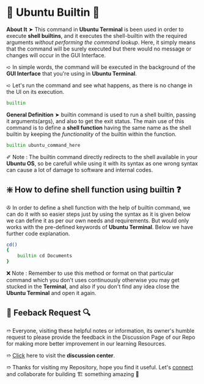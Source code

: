 # 💠 Ubuntu Builtin 🛅

**About It** ➤ This command in **Ubuntu Terminal** is been used in order to execute **shell builtins**, and it executes the shell-builtin with the required arguments *without performing the command lookup*. Here, it simply means that the command will be surely executed but there would no message or changes will occur in the GUI Interface.

➪ In simple words, the command will be executed in the background of the **GUI Interface** that you're using in **Ubuntu Terminal**.

➪ Let's run the command and see what happens, as there is no change in the UI on its execution.


```bash
builtin
```

**General Definition** ➤ builtin command is used to run a shell builtin, passing it arguments(args), and also to get the exit status. The main use of this command is to define a **shell function** having the same name as the shell builtin by keeping the *functionality* of the builtin within the function.

```bash
builtin ubuntu_command_here
```

✐ Note : The builtin command directly redirects to the shell available in your **Ubuntu OS**, so be carefull while using it with its syntax as one wrong syntax can cause a lot of damage to software and internal codes.

## ❇️ How to define shell function using builtin ❓

✇ In order to define a shell function with the help of builtin command, we can do it with so easier steps just by using the syntax as it is given below we can define it as per our own needs and requirements. But would only works with the pre-defined keywords of **Ubuntu Terminal**. Below we have further code explanation.


```bash
cd()
{
    builtin cd Documents
}
```

❌ Note : Remember to use this method or format on that particular command which you don't uses continuously otherwise you may get stucked in the **Terminal**, and also if you don't find any idea close the **Ubuntu Terminal** and open it again.

## 📑 Feeback Request 🔍

➱ Everyone, visiting these helpful notes or information, its owner's humble request to please provide the feedback in the Discussion Page of our Repo for making more better improvement in our learning Resources.

➱ [Click](https://github.com/ackwolver335/Ubun2World/discussions) here to visit the **discussion center**.

➱ Thanks for visiting my Repository, hope you find it useful. Let's [connect](https://github.com/ackwolver335) and collaborate for building 🏗️ something amazing 🗿